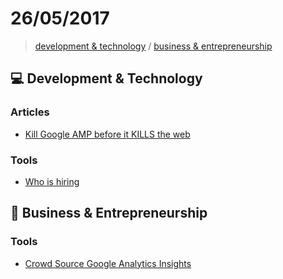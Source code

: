 # 26/05/2017

> [development & technology](#computer-development--technology) / [business & entrepreneurship](#briefcase-business--entrepreneurship)


## :computer: Development & Technology

### Articles
- [Kill Google AMP before it KILLS the web](https://www.theregister.co.uk/2017/05/19/open_source_insider_google_amp_bad_bad_bad)

### Tools
- [Who is hiring](https://whoishiring.io/)


## :briefcase: Business & Entrepreneurship

### Tools
- [Crowd Source Google Analytics Insights](https://analytics.google.com/analytics/gallery/#landing/start/)